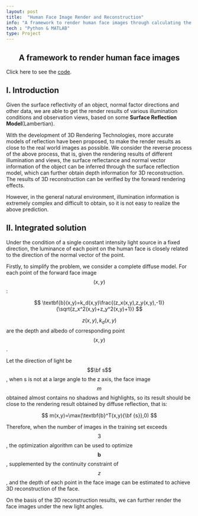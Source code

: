 ```yaml
---
layout: post
title:  "Human Face Image Render and Reconstruction"
info: "A framework to render human face images through calculating the direction and nature of a single light source."
tech : "Python & MATLAB"
type: Project
---
```

<h2><center>A framework to render human face images</center></h2>

Click here to see the [code](https://github.com/XUANTONG1999/Face-Image-Rendering-and-Reconstruction).

## Ⅰ. Introduction

Given the surface reflectivity of an object, normal factor directions and other data, we are able to get the render results of various illumination conditions and observation views, based on some **Surface Reflection Model**(Lambertian).

With the development of 3D Rendering Technologies, more accurate models of reflection have been proposed, to make the render results as close to the real world images as possible. We consider the reverse process of the above process, that is, given the rendering results of different illumination and views, the surface reflectance and normal vector information of the object can be inferred through the surface reflection model, which can further obtain depth information for 3D reconstruction. The results of 3D reconstruction can be verified by the forward rendering effects.

However, in the general natural environment, illumination information is extremely complex and difficult to obtain, so it is not easy to realize the above prediction.

## Ⅱ. Integrated solution

Under the condition of a single constant intensity light source in a fixed direction, the luminance of each point on the human face is closely related to the direction of the normal vector of the point.

Firstly, to simplify the problem, we consider a complete diffuse model. For each point of the forward face image $$(x,y)$$:

$$
\textbf{b}(x,y)=k_d(x,y)\frac{(z_x(x,y),z_y(x,y),-1)}{\sqrt{z_x^2(x,y)+z_y^2(x,y)+1}}
$$


$$z(x,y),k_d(x,y)$$​ are the depth and albedo of corresponding point $$(x,y)$$.

Let the direction of light be $$\bf s$$​, when s is not at a large angle to the z axis, the face image $$m$$ obtained almost contains no shadows and highlights, so its result should be close to the rendering result obtained by diffuse reflection, that is:

$$
m(x,y)=\max(\textbf{b}^T(x,y){\bf {s}},0)
$$

Therefore, when the number of images in the training set exceeds $$3$$, the optimization algorithm can be used to optimize $$\textbf {b}$$, supplemented by the continuity constraint of $$z$$​​​, and the depth of each point in the face image can be estimated to achieve 3D reconstruction of the face.

On the basis of the 3D reconstruction results, we can further render the face images under the new light angles.




